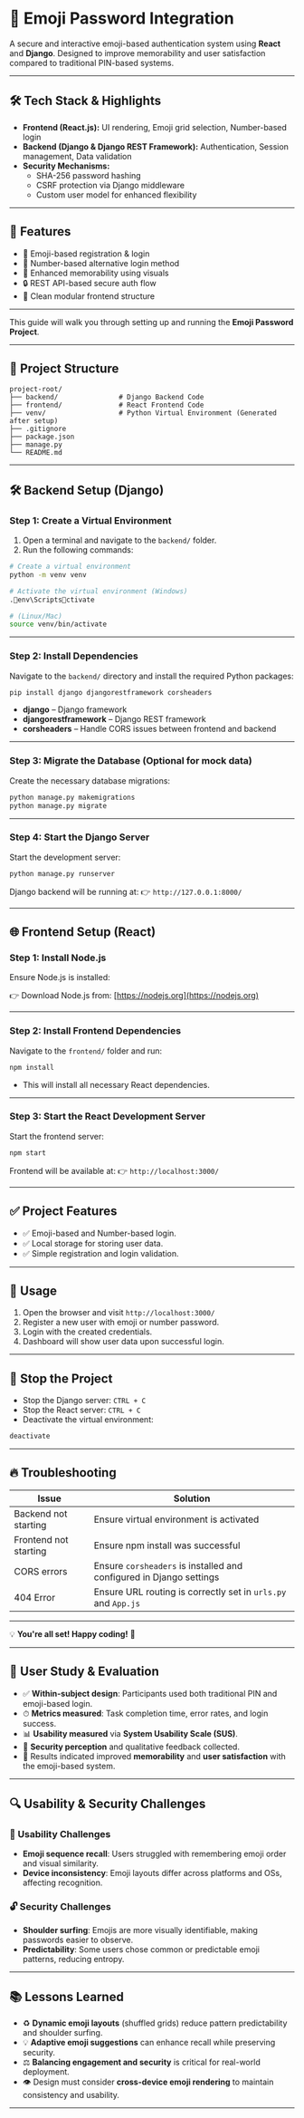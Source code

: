 # 🔐 Emoji Password Integration

A secure and interactive emoji-based authentication system using **React** and **Django**. Designed to improve memorability and user satisfaction compared to traditional PIN-based systems.

---

## 🛠 Tech Stack & Highlights

- **Frontend (React.js):** UI rendering, Emoji grid selection, Number-based login
- **Backend (Django & Django REST Framework):** Authentication, Session management, Data validation
- **Security Mechanisms:**
  - SHA-256 password hashing
  - CSRF protection via Django middleware
  - Custom user model for enhanced flexibility

---

## 📌 Features

- 🔢 Emoji-based registration & login
- 🎯 Number-based alternative login method
- 🧠 Enhanced memorability using visuals
- 🔒 REST API-based secure auth flow
- 🧪 Clean modular frontend structure

---
This guide will walk you through setting up and running the **Emoji Password Project**.

---

## 📁 **Project Structure**
```
project-root/
├── backend/               # Django Backend Code
├── frontend/              # React Frontend Code
├── venv/                  # Python Virtual Environment (Generated after setup)
├── .gitignore
├── package.json
├── manage.py
└── README.md
```

---

## 🛠️ **Backend Setup (Django)**
### Step 1: Create a Virtual Environment
1. Open a terminal and navigate to the `backend/` folder.
2. Run the following commands:

```bash
# Create a virtual environment
python -m venv venv

# Activate the virtual environment (Windows)
.env\Scriptsctivate

# (Linux/Mac)
source venv/bin/activate
```

---

### Step 2: Install Dependencies
Navigate to the `backend/` directory and install the required Python packages:

```bash
pip install django djangorestframework corsheaders
```

* **django** – Django framework
* **djangorestframework** – Django REST framework
* **corsheaders** – Handle CORS issues between frontend and backend

---

### Step 3: Migrate the Database (Optional for mock data)
Create the necessary database migrations:

```bash
python manage.py makemigrations
python manage.py migrate
```

---

### Step 4: Start the Django Server
Start the development server:

```bash
python manage.py runserver
```

Django backend will be running at:
👉 `http://127.0.0.1:8000/`

---

## 🌐 **Frontend Setup (React)**
### Step 1: Install Node.js
Ensure Node.js is installed:

👉 Download Node.js from: [https://nodejs.org](https://nodejs.org)

---

### Step 2: Install Frontend Dependencies
Navigate to the `frontend/` folder and run:

```bash
npm install
```

* This will install all necessary React dependencies.

---

### Step 3: Start the React Development Server
Start the frontend server:

```bash
npm start
```

Frontend will be available at:
👉 `http://localhost:3000/`

---

## ✅ **Project Features**
- ✅ Emoji-based and Number-based login.
- ✅ Local storage for storing user data.
- ✅ Simple registration and login validation.

---

## 🚀 **Usage**
1. Open the browser and visit `http://localhost:3000/`
2. Register a new user with emoji or number password.
3. Login with the created credentials.
4. Dashboard will show user data upon successful login.

---

## 🧹 **Stop the Project**
- Stop the Django server: `CTRL + C`
- Stop the React server: `CTRL + C`
- Deactivate the virtual environment:

```bash
deactivate
```

---

## 🔥 **Troubleshooting**
| Issue | Solution |
|-------|----------|
| Backend not starting | Ensure virtual environment is activated |
| Frontend not starting | Ensure npm install was successful |
| CORS errors | Ensure `corsheaders` is installed and configured in Django settings |
| 404 Error | Ensure URL routing is correctly set in `urls.py` and `App.js` |

---

💡 **You're all set! Happy coding!** 🚀

---

## 🧪 User Study & Evaluation

- ✅ **Within-subject design**: Participants used both traditional PIN and emoji-based login.
- ⏱ **Metrics measured**: Task completion time, error rates, and login success.
- 📊 **Usability measured** via **System Usability Scale (SUS)**.
- 🔐 **Security perception** and qualitative feedback collected.
- 🎯 Results indicated improved **memorability** and **user satisfaction** with the emoji-based system.

---

## 🔍 Usability & Security Challenges

### 🚧 Usability Challenges
- **Emoji sequence recall**: Users struggled with remembering emoji order and visual similarity.
- **Device inconsistency**: Emoji layouts differ across platforms and OSs, affecting recognition.

### 🔓 Security Challenges
- **Shoulder surfing**: Emojis are more visually identifiable, making passwords easier to observe.
- **Predictability**: Some users chose common or predictable emoji patterns, reducing entropy.

---

## 📚 Lessons Learned

- ♻️ **Dynamic emoji layouts** (shuffled grids) reduce pattern predictability and shoulder surfing.
- 💡 **Adaptive emoji suggestions** can enhance recall while preserving security.
- ⚖️ **Balancing engagement and security** is critical for real-world deployment.
- 👁️ Design must consider **cross-device emoji rendering** to maintain consistency and usability.

---
